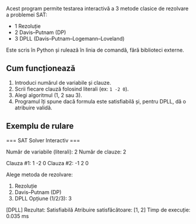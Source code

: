 Acest program permite testarea interactivă a 3 metode clasice de rezolvare a problemei SAT:

- 1 Rezoluție
- 2 Davis–Putnam (DP)
- 3 DPLL (Davis–Putnam–Logemann–Loveland)

Este scris în Python și rulează în linia de comandă, fără biblioteci externe.


## Cum funcționează

1. Introduci numărul de variabile și clauze.
2. Scrii fiecare clauză folosind literali (ex: `1 -2 0`).
3. Alegi algoritmul (1, 2 sau 3).
4. Programul îți spune dacă formula este satisfiabilă și, pentru DPLL, dă o atribuire validă.


## Exemplu de rulare

=== SAT Solver Interactiv ===

Număr de variabile (literali): 2
Număr de clauze: 2

Clauza #1: 1 -2 0
Clauza #2: -1 2 0

Alege metoda de rezolvare:
1. Rezoluție
2. Davis–Putnam (DP)
3. DPLL
Opțiune (1/2/3): 3

[DPLL] Rezultat: Satisfiabilă
Atribuire satisfăcătoare: [1, 2]
Timp de execuție: 0.035 ms
